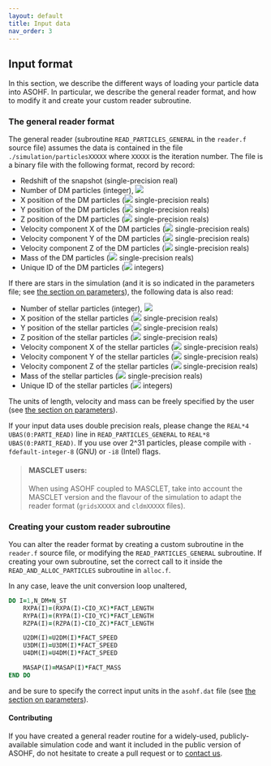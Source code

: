 ```yaml
---
layout: default
title: Input data
nav_order: 3
---
```


## Input format

In this section, we describe the different ways of loading your particle data into ASOHF. In particular, we describe the general reader format, and how to modify it and create your custom reader subroutine.

### The general reader format

The general reader (subroutine `READ_PARTICLES_GENERAL` in the `reader.f` source file) assumes the data is contained in the file `./simulation/particlesXXXXX` where `XXXXX` is the iteration number. The file is a binary file with the following format, record by record:

- Redshift of the snapshot (single-precision real)
- Number of DM particles (integer), <img src="https://render.githubusercontent.com/render/math?math=N_\mathrm{DM}">
- X position of the DM particles (<img src="https://render.githubusercontent.com/render/math?math=N_\mathrm{DM}"> single-precision reals)
- Y position of the DM particles (<img src="https://render.githubusercontent.com/render/math?math=N_\mathrm{DM}"> single-precision reals)
- Z position of the DM particles (<img src="https://render.githubusercontent.com/render/math?math=N_\mathrm{DM}"> single-precision reals)
- Velocity component X of the DM particles (<img src="https://render.githubusercontent.com/render/math?math=N_\mathrm{DM}"> single-precision reals)
- Velocity component Y of the DM particles (<img src="https://render.githubusercontent.com/render/math?math=N_\mathrm{DM}"> single-precision reals)
- Velocity component Z of the DM particles (<img src="https://render.githubusercontent.com/render/math?math=N_\mathrm{DM}"> single-precision reals)
- Mass of the DM particles (<img src="https://render.githubusercontent.com/render/math?math=N_\mathrm{DM}"> single-precision reals)
- Unique ID of the DM particles (<img src="https://render.githubusercontent.com/render/math?math=N_\mathrm{DM}"> integers)

If there are stars in the simulation (and it is so indicated in the parameters file; see [the section on parameters](set_parameters)), the following data is also read:

- Number of stellar particles (integer), <img src="https://render.githubusercontent.com/render/math?math=N_\mathrm{stellar}">
- X position of the stellar particles (<img src="https://render.githubusercontent.com/render/math?math=N_\mathrm{stellar}"> single-precision reals)
- Y position of the stellar particles (<img src="https://render.githubusercontent.com/render/math?math=N_\mathrm{stellar}"> single-precision reals)
- Z position of the stellar particles (<img src="https://render.githubusercontent.com/render/math?math=N_\mathrm{stellar}"> single-precision reals)
- Velocity component X of the stellar particles (<img src="https://render.githubusercontent.com/render/math?math=N_\mathrm{stellar}"> single-precision reals)
- Velocity component Y of the stellar particles (<img src="https://render.githubusercontent.com/render/math?math=N_\mathrm{stellar}"> single-precision reals)
- Velocity component Z of the stellar particles (<img src="https://render.githubusercontent.com/render/math?math=N_\mathrm{stellar}"> single-precision reals)
- Mass of the stellar particles (<img src="https://render.githubusercontent.com/render/math?math=N_\mathrm{stellar}"> single-precision reals)
- Unique ID of the stellar particles (<img src="https://render.githubusercontent.com/render/math?math=N_\mathrm{stellar}"> integers)

The units of length, velocity and mass can be freely specified by the user (see [the section on parameters](set_parameters)).

If your input data uses double precision reals, please change the `REAL*4 UBAS(0:PARTI_READ)` line in `READ_PARTICLES_GENERAL` to `REAL*8 UBAS(0:PARTI_READ)`. If you use over 2^31 particles, please compile with `-fdefault-integer-8` (GNU) or `-i8` (Intel) flags.

>#### MASCLET users:
>
>When using ASOHF coupled to MASCLET, take into account the MASCLET version and the flavour of the simulation to adapt the reader format (`gridsXXXXX` and `cldmXXXXX` files).

### Creating your custom reader subroutine

You can alter the reader format by creating a custom subroutine in the `reader.f` source file, or modifying the `READ_PARTICLES_GENERAL` subroutine. If creating your own subroutine, set the correct call to it inside the `READ_AND_ALLOC_PARTICLES` subroutine in `alloc.f`. 

In any case, leave the unit conversion loop unaltered, 

```fortran
DO I=1,N_DM+N_ST
    RXPA(I)=(RXPA(I)-CIO_XC)*FACT_LENGTH
    RYPA(I)=(RYPA(I)-CIO_YC)*FACT_LENGTH
    RZPA(I)=(RZPA(I)-CIO_ZC)*FACT_LENGTH

    U2DM(I)=U2DM(I)*FACT_SPEED
    U3DM(I)=U3DM(I)*FACT_SPEED
    U4DM(I)=U4DM(I)*FACT_SPEED

    MASAP(I)=MASAP(I)*FACT_MASS
END DO
```

and be sure to specify the correct input units in the `asohf.dat` file (see [the section on parameters](set_parameters)).

#### Contributing

If you have created a general reader routine for a widely-used, publicly-available simulation code and want it included in the public version of ASOHF, do not hesitate to create a pull request or to [contact us](mailto:david.valles-perez@uv.es).